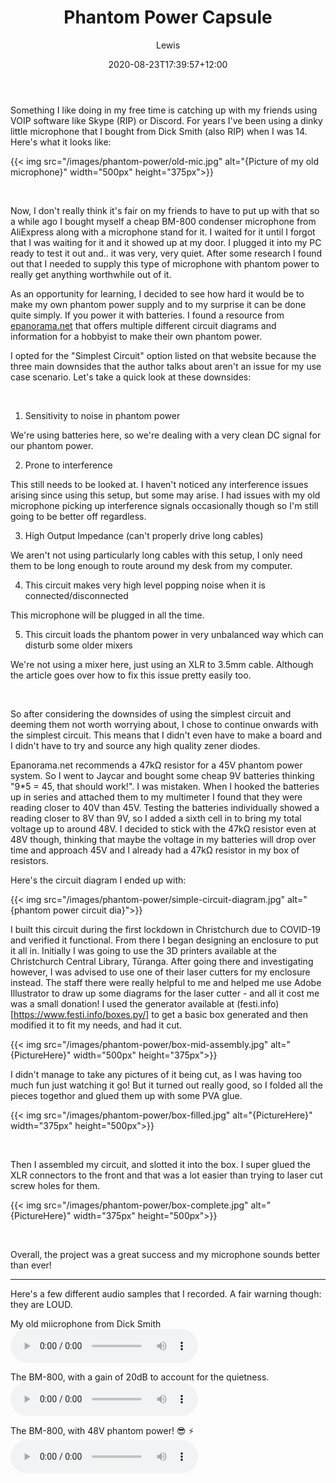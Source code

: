 ﻿---
title: "Phantom Power Capsule"
date: 2020-08-23T17:39:57+12:00 
description: "I built a cheap and easy phantom power supply to pair with my cheap condenser microphone from AliExpress"
draft: false
hideToc: false
enableToc: false
enableTocContent: false
author: Lewis
authorEmoji: 🦉
tags: 
- Project
image: images/icons/bm800.jpeg
---

Something I like doing in my free time is catching up with my friends using VOIP software like Skype (RIP) or Discord. For years I've been using a dinky little microphone that I bought from Dick Smith (also RIP) when I was 14. Here's what it looks like:

{{< img src="/images/phantom-power/old-mic.jpg" alt="{Picture of my old microphone}" width="500px" height="375px">}}

<br/>

Now, I don't really think it's fair on my friends to have to put up with that so a while ago I bought myself a cheap BM-800 condenser microphone from AliExpress along with a microphone stand for it. I waited for it until I forgot that I was waiting for it and it showed up at my door. I plugged it into my PC ready to test it out and.. it was very, very quiet. After some research I found out that I needed to supply this type of microphone with phantom power to really get anything worthwhile out of it.

As an opportunity for learning, I decided to see how hard it would be to make my own phantom power supply and to my surprise it can be done quite simply. If you power it with batteries. I found a resource from [epanorama.net](https://www.epanorama.net/circuits/microphone_powering.html#phantom) that offers multiple different circuit diagrams and information for a hobbyist to make their own phantom power. 

I opted for the "Simplest Circuit" option listed on that website because the three main downsides that the author talks about aren't an issue for my use case scenario. Let's take a quick look at these downsides:

<br/>

1. Sensitivity to noise in phantom power

We're using batteries here, so we're dealing with a very clean DC signal for our phantom power.

2. Prone to interference

This still needs to be looked at. I haven't noticed any interference issues arising since using this setup, but some may arise. I had issues with my old microphone picking up interference signals occasionally though so I'm still going to be better off regardless.

3. High Output Impedance (can't properly drive long cables)

We aren't not using particularly long cables with this setup, I only need them to be long enough to route around my desk from my computer.

4. This circuit makes very high level popping noise when it is connected/disconnected

This microphone will be plugged in all the time.

5. This circuit loads the phantom power in very unbalanced way which can disturb some older mixers

We're not using a mixer here, just using an XLR to 3.5mm cable. Although the article goes over how to fix this issue pretty easily too.

<br/>

So after considering the downsides of using the simplest circuit and deeming them not worth worrying about, I chose to continue onwards with the simplest circuit. This means that I didn't even have to make a board and I didn't have to try and source any high quality zener diodes. 

Epanorama.net recommends a 47kΩ resistor for a 45V phantom power system. So I went to Jaycar and bought some cheap 9V batteries thinking "9*5 = 45, that should work!". I was mistaken. When I hooked the batteries up in series and attached them to my multimeter I found that they were reading closer to 40V than 45V. Testing the batteries individually showed a reading closer to 8V than 9V, so I added a sixth cell in to bring my total voltage up to around 48V. I decided to stick with the 47kΩ resistor even at 48V though, thinking that maybe the voltage in my batteries will drop over time and approach 45V and I already had a 47kΩ resistor in my box of resistors. 

Here's the circuit diagram I ended up with: 

{{< img src="/images/phantom-power/simple-circuit-diagram.jpg" alt="{phantom power circuit dia}">}}
<br/>

I built this circuit during the first lockdown in Christchurch due to COVID-19 and verified it functional. From there I began designing an enclosure to put it all in. Initially I was going to use the 3D printers available at the Christchurch Central Library, Tūranga. After going there and investigating however, I was advised to use one of their laser cutters for my enclosure instead. The staff there were really helpful to me and helped me use Adobe Illustrator to draw up some diagrams for the laser cutter - and all it cost me was a small donation! I used the generator available at (festi.info)[https://www.festi.info/boxes.py/] to get a basic box generated and then modified it to fit my needs, and had it cut.


{{< img src="/images/phantom-power/box-mid-assembly.jpg" alt="{PictureHere}" width="500px" height="375px">}}
<br/>

I didn't manage to take any pictures of it being cut, as I was having too much fun just watching it go! But it turned out really good, so I folded all the pieces togethor and glued them up with some PVA glue.

{{< img src="/images/phantom-power/box-filled.jpg" alt="{PictureHere}" width="375px" height="500px">}}

<br/>

Then I assembled my circuit, and slotted it into the box. I super glued the XLR connectors to the front and that was a lot easier than trying to laser cut screw holes for them.

{{< img src="/images/phantom-power/box-complete.jpg" alt="{PictureHere}" width="375px" height="500px">}}

<br/>

Overall, the project was a great success and my microphone sounds better than ever!


---

Here's a few different audio samples that I recorded. A fair warning though: they are LOUD. 


My old miicrophone from Dick Smith
<audio controls>
  <source src="/sounds/phantom-power/oldmic.mp3" type="audio/mpeg">
</audio>


The BM-800, with a gain of 20dB to account for the quietness.
<audio controls>
  <source src="/sounds/phantom-power/newmic20db.mp3" type="audio/mpeg">
</audio> 


The BM-800, with 48V phantom power! 😎 ⚡
<audio controls>
  <source src="/sounds/phantom-power/newmicphantompower.mp3" type="audio/mpeg">
</audio> 

